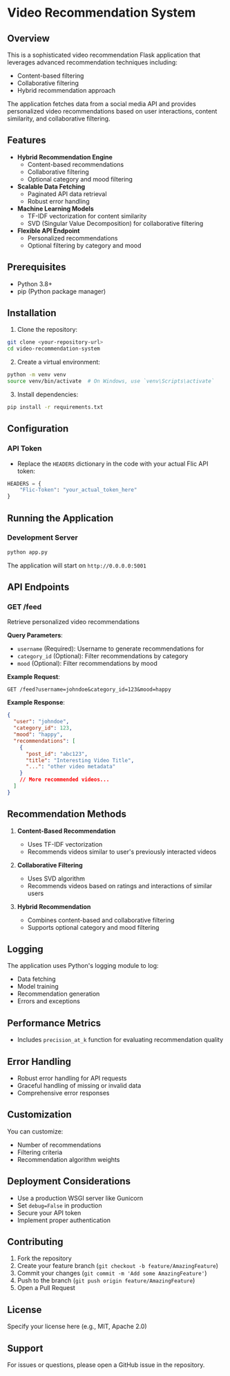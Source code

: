 # Video Recommendation System

## Overview

This is a sophisticated video recommendation Flask application that leverages advanced recommendation techniques including:
- Content-based filtering
- Collaborative filtering
- Hybrid recommendation approach

The application fetches data from a social media API and provides personalized video recommendations based on user interactions, content similarity, and collaborative filtering.

## Features

- **Hybrid Recommendation Engine**
  - Content-based recommendations
  - Collaborative filtering
  - Optional category and mood filtering
- **Scalable Data Fetching**
  - Paginated API data retrieval
  - Robust error handling
- **Machine Learning Models**
  - TF-IDF vectorization for content similarity
  - SVD (Singular Value Decomposition) for collaborative filtering
- **Flexible API Endpoint**
  - Personalized recommendations
  - Optional filtering by category and mood

## Prerequisites

- Python 3.8+
- pip (Python package manager)

## Installation

1. Clone the repository:
```bash
git clone <your-repository-url>
cd video-recommendation-system
```

2. Create a virtual environment:
```bash
python -m venv venv
source venv/bin/activate  # On Windows, use `venv\Scripts\activate`
```

3. Install dependencies:
```bash
pip install -r requirements.txt
```

## Configuration

### API Token
- Replace the `HEADERS` dictionary in the code with your actual Flic API token:
```python
HEADERS = {
    "Flic-Token": "your_actual_token_here"
}
```

## Running the Application

### Development Server
```bash
python app.py
```

The application will start on `http://0.0.0.0:5001`

## API Endpoints

### GET /feed
Retrieve personalized video recommendations

**Query Parameters**:
- `username` (Required): Username to generate recommendations for
- `category_id` (Optional): Filter recommendations by category
- `mood` (Optional): Filter recommendations by mood

**Example Request**:
```
GET /feed?username=johndoe&category_id=123&mood=happy
```

**Example Response**:
```json
{
  "user": "johndoe",
  "category_id": 123,
  "mood": "happy",
  "recommendations": [
    {
      "post_id": "abc123",
      "title": "Interesting Video Title",
      "...": "other video metadata"
    }
    // More recommended videos...
  ]
}
```

## Recommendation Methods

1. **Content-Based Recommendation**
   - Uses TF-IDF vectorization
   - Recommends videos similar to user's previously interacted videos

2. **Collaborative Filtering**
   - Uses SVD algorithm
   - Recommends videos based on ratings and interactions of similar users

3. **Hybrid Recommendation**
   - Combines content-based and collaborative filtering
   - Supports optional category and mood filtering

## Logging

The application uses Python's logging module to log:
- Data fetching
- Model training
- Recommendation generation
- Errors and exceptions

## Performance Metrics

- Includes `precision_at_k` function for evaluating recommendation quality

## Error Handling

- Robust error handling for API requests
- Graceful handling of missing or invalid data
- Comprehensive error responses

## Customization

You can customize:
- Number of recommendations
- Filtering criteria
- Recommendation algorithm weights

## Deployment Considerations

- Use a production WSGI server like Gunicorn
- Set `debug=False` in production
- Secure your API token
- Implement proper authentication

## Contributing

1. Fork the repository
2. Create your feature branch (`git checkout -b feature/AmazingFeature`)
3. Commit your changes (`git commit -m 'Add some AmazingFeature'`)
4. Push to the branch (`git push origin feature/AmazingFeature`)
5. Open a Pull Request

## License

Specify your license here (e.g., MIT, Apache 2.0)

## Support

For issues or questions, please open a GitHub issue in the repository.